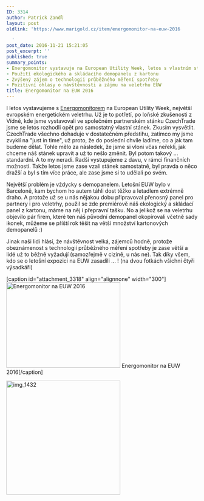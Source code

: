 ```yaml
---
ID: 3314
author: Patrick Zandl
layout: post
oldlink: 'https://www.marigold.cz/item/energomonitor-na-euw-2016

  '
post_date: 2016-11-21 15:21:05
post_excerpt: ''
published: true
summary_points:
- Energomonitor vystavuje na European Utility Week, letos s vlastním stánkem
- Použití ekologického a skládacího demopanelu z kartonu
- Zvýšený zájem o technologii průběžného měření spotřeby
- Pozitivní ohlasy o návštěvnosti a zájmu na veletrhu EUW
title: Energomonitor na EUW 2016
---
```


I letos vystavujeme s <a href="http://www.energomonitor.com">Energomonitorem</a> na European Utility Week, největší evropském energetickém veletrhu. Už je to potřetí, po loňské zkušenosti z Vídně, kde jsme vystavovali ve společném partnerském stánku CzechTrade jsme se letos rozhodli opět pro samostatný vlastní stánek. Zkusím vysvětlit. CzechTrade všechno dohaduje v dostatečném předstihu, zatímco my jsme zvyklí na "just in time", už proto, že do poslední chvíle ladíme, co a jak tam budeme dělat. Tohle mělo za následek, že jsme si vloni včas neřekli, jak chceme náš stánek upravit a už to nešlo změnit. Byl potom takový ... standardní. A to my neradi. Radši vystupujeme z davu, v rámci finančních možností. Takže letos jsme zase vzali stánek samostatně, byl pravda o něco dražší a byl s tím více práce, ale zase jsme si to udělali po svém. 

Největší problém je vždycky s demopanelem. Letošní EUW bylo v Barceloně, kam bychom ho autem táhli dost těžko a letadlem extrémně draho. A protože už se u nás nějakou dobu připravoval přenosný panel pro partnery i pro veletrhy, použil se zde premiérově náš ekologický a skládací panel z kartonu, máme na něj i přepravní tašku. No a jelikož se na veletrhu objevilo pár firem, které ten náš původní demopanel okopírovali včetně sady ikonek, můžeme se příští rok těšit na větší množství kartonových demopanelů :)

Jinak naši lidi hlásí, že návštěvnost velká, zájemců hodně, protože obeznámenost s technologií průběžného měření spotřeby je zase větší a lidé už to běžně vyžadují (samozřejmě v cizině, u nás ne). Tak díky všem, kdo se o letošní expozici na EUW zasadili ... ! (na dvou fotkách všichni čtyři výsadkáři)

[caption id="attachment_3318" align="alignnone" width="300"]<a href="https://www.marigold.cz/wp-content/uploads/IMG_1431.jpg"><img src="https://www.marigold.cz/wp-content/uploads/IMG_1431-300x225.jpg" alt="Energomonitor na EUW 2016" width="300" height="225" class="size-medium wp-image-3318" /></a> Energomonitor na EUW 2016[/caption]

<a href="https://www.marigold.cz/wp-content/uploads/IMG_1432.jpg"><img src="https://www.marigold.cz/wp-content/uploads/IMG_1432-300x300.jpg" alt="img_1432" width="300" height="300" class="alignnone size-medium wp-image-3319" /></a>